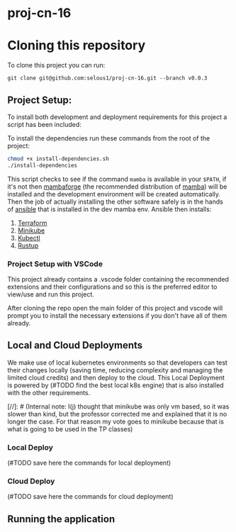 # proj-cn-16

# Cloning this repository

To clone this project you can run:
```
git clone git@github.com:selous1/proj-cn-16.git --branch v0.0.3
```

## Project Setup:

To install both development and deployment requirements for this project a script has been included:

To install the dependencies run these commands from the root of the project:
```sh
chmod +x install-dependencies.sh
./install-dependencies
```

This script checks to see if the command `mamba` is available in your `$PATH`, if it's not then [mambaforge](https://github.com/conda-forge/miniforge#mambaforge) (the recommended distribution of [mamba](https://github.com/mamba-org/mamba)) will be installed and the development environment will be created automatically.
Then the job of actually installing the other software safely is in the hands of [ansible](https://www.ansible.com/) that is installed in the dev mamba env.
Ansible then installs:
1. [Terraform](https://www.terraform.io/)
2. [Minikube](https://github.com/kubernetes/minikube)
3. [Kubectl](https://kubernetes.io/docs/reference/kubectl/kubectl/)
4. [Rustup](https://rustup.rs/)

### Project Setup with VSCode

This project already contains a .vscode folder containing the recommended extensions and their configurations and so this is the preferred editor to view/use and run this project.

After cloning the repo open the main folder of this project and vscode will prompt you to install the necessary extensions if you don't have all of them already.

## Local and Cloud Deployments

We make use of local kubernetes environments so that developers can test their changes locally (saving time, reducing complexity and managing the limited cloud credits) and then deploy to the cloud.
This Local Deployment is powered by (#TODO find the best local k8s engine) that is also installed with the other requirements.

[//]: # (Internal note: I(j) thought that minikube was only vm based, so it was slower than kind, but the professor corrected me and explained that it is no longer the case. For that reason my vote goes to minikube because that is what is going to be used in the TP classes)

### Local Deploy

(#TODO save here the commands for local deployment)

### Cloud Deploy

(#TODO save here the commands for cloud deployment)

## Running the application

